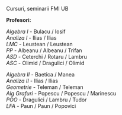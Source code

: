 Cursuri, seminarii FMI UB

**Profesori:**

*Algebra I* - Bulacu / Iosif <br>
*Analiza I* - Ilias / Ilias <br>
*LMC* - Leustean / Leustean <br>
*PP* - Albeanu / Albeanu / Trifan <br>
*ASD* - Ceterchi / Rotaru / Lambru <br>
*ASC* - Olimid / Dragulici / Olimid <br>

*Algebra II* - Baetica / Manea <br>
*Analiza II* - Ilias / Ilias <br>
*Geometrie* - Teleman / Teleman <br>
*Alg Grafuri* - Popescu / Popescu / Marinescu <br>
*POO* - Dragulici / Lambru / Tudor <br>
*LFA* - Paun / Paun / Popovici <br>


